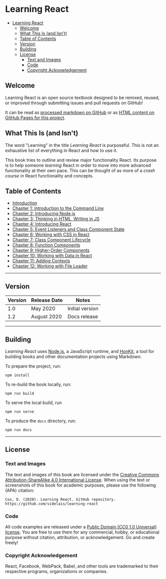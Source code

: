 # Learning React

- [Learning React](#learning-react)
  - [Welcome](#welcome)
  - [What This Is (and Isn't)](#what-this-is-and-isnt)
  - [Table of Contents](#table-of-contents)
  - [Version](#version)
  - [Building](#building)
  - [License](#license)
    - [Text and Images](#text-and-images)
    - [Code](#code)
    - [Copyright Acknowledgement](#copyright-acknowledgement)

## Welcome

Learning React is an open source textbook designed to be remixed, reused, or improved through submitting issues and pull requests on GitHub!

It can be read as [processed markdown on GitHub](https://github.com/videlais/learning-react) or as [HTML content on GitHub Pages for this project](https://videlais.github.io/learning-react/).

## What This Is (and Isn't)

The word "Learning" in the title *Learning React* is purposeful. This is not an exhaustive list of everything in React and how to use it.

This book tries to outline and review major functionality React. Its purpose is to help someone *learning* React in order to move into more advanced functionality at their own pace. This can be thought of as more of a *crash course* in React functionality and concepts.

## Table of Contents

- [Introduction](chapters/introduction/index.md)
- [Chapter 1: Introduction to the Command Line](chapters/chapter1/index.md)
- [Chapter 2: Introducing Node.js](chapters/chapter2/index.md)
- [Chapter 3: Thinking in HTML, Writing in JS](chapters/chapter3/index.md)
- [Chapter 4: Introducing React](chapters/chapter4/index.md)
- [Chapter 5: Event Listeners and Class Component State](chapters/chapter5/index.md)
- [Chapter 6: Working with CSS in React](chapters/chapter6/index.md)
- [Chapter 7: Class Component Lifecycle](chapters/chapter7/index.md)
- [Chapter 8: Function Components](chapters/chapter8/index.md)
- [Chapter 9: Higher-Order Components](chapters/chapter9/index.md)
- [Chapter 10: Working with Data in React](chapters/chapter10/index.md)
- [Chapter 11: Adding Contexts](chapters/chapter11/index.md)
- [Chapter 12: Working with File Loader](chapters/chapter12/index.md)

---

## Version

| Version | Release Date | Notes                 |
|---------|--------------|-----------------------|
| 1.0     | May 2020     | Initial version       |
| 1.2     | August 2020  | Docs release          |

---

## Building

*Learning React* uses [Node.js](https://nodejs.org/en/), a JavaScript runtime, and [HonKit](https://github.com/honkit/honkit), a tool for building books and other documentation projects using Markdown.

To prepare the project, run:

`npm install`

To re-build the book locally, run:

`npm run build`

To serve the local build, run

`npm run serve`

To produce the `docs` directory, run:

`npm run docs`

---

## License

### Text and Images

The text and images of this book are licensed under the [Creative Commons Attribution-ShareAlike 4.0 International License](https://creativecommons.org/licenses/by-sa/4.0/). When using the text or screenshots of this book for academic purposes, please use the following (APA) citation:

`Cox, D. (2020). Learning React. GitHub repository. https://github.com/videlais/learning-react`

### Code

All code examples are released under a [Public Domain (CC0 1.0 Universal) license](https://creativecommons.org/publicdomain/zero/1.0/). You are free to use them for any commercial, hobby, or educational purpose without citation, attribution, or acknowledgement. Go and create freely!

### Copyright Acknowledgement

React, Facebook, WebPack, Babel, and other tools are trademarked to their respective programs, organizations or companies.
